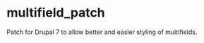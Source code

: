 multifield_patch
================

Patch for Drupal 7 to allow better and easier styling of multifields.